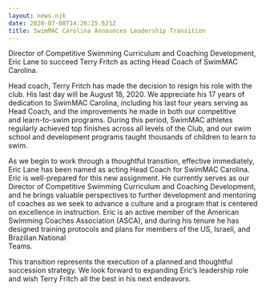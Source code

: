 ```yaml
---
layout: news.njk
date: 2020-07-08T14:26:25.621Z
title: SwimMAC Carolina Announces Leadership Transition
---
```

<!--StartFragment-->

Director of Competitive Swimming Curriculum and Coaching Development, Eric Lane to succeed Terry Fritch as acting Head Coach of SwimMAC Carolina.

Head coach, Terry Fritch has made the decision to resign his role with the club. His last day will be August 18, 2020. We appreciate his 17 years of dedication to SwimMAC Carolina, including his last four years serving as Head Coach, and the improvements he made in both our competitive and learn-to-swim programs. During this period, <!--EndFragment--> SwimMAC athletes regularly achieved top finishes across all levels of the Club, and our swim school and development programs taught thousands of children to learn to swim.

As we begin to work through a thoughtful transition, effective immediately, Eric Lane has been named as acting Head Coach for SwimMAC Carolina. Eric is well-prepared for this new assignment. He currently serves as our Director of Competitive Swimming Curriculum and Coaching Development, and he brings valuable perspectives to further development and mentoring of coaches as we seek to advance a culture and a program that is centered on excellence in instruction. Eric is an active member of the American Swimming Coaches Association (ASCA), and during his tenure he has designed training protocols and plans for members of the US, Israeli, and Brazilian National\
Teams.

This transition represents the execution of a planned and thoughtful succession strategy. We look forward to expanding Eric’s leadership role and wish Terry Fritch all the best in his next endeavors.